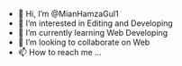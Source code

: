 - 👋 Hi, I’m @MianHamzaGul1
- 👀 I’m interested in Editing and Developing
- 🌱 I’m currently learning Web Developing
- 💞️ I’m looking to collaborate on Web
- 📫 How to reach me ...

<!---
MianHamzaGul1/MianHamzaGul1 is a ✨ special ✨ repository because its `README.md` (this file) appears on your GitHub profile.
You can click the Preview link to take a look at your changes.
--->
